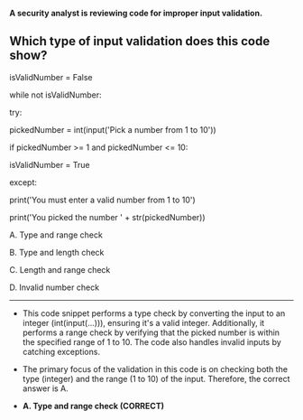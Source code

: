 **A security analyst is reviewing code for improper input validation.**
 
## Which type of input validation does this code show?
 
isValidNumber = False 

while not isValidNumber:
 
  try: 

pickedNumber = int(input('Pick a number from 1 to 10')) 

if pickedNumber >= 1 and pickedNumber <= 10: 

  isValidNumber = True 
 
except: 

  print('You must enter a valid number from 1 to 10') 

  print('You picked the number ' + str(pickedNumber)) 

 
A. Type and range check

B. Type and length check

C. Length and range check

D. Invalid number check

---

- This code snippet performs a type check by converting the input to an integer (int(input(...))), ensuring it's a valid integer. Additionally, it performs a range check by verifying that the picked number is within the specified range of 1 to 10. The code also handles invalid inputs by catching exceptions.

- The primary focus of the validation in this code is on checking both the type (integer) and the range (1 to 10) of the input. Therefore, the correct answer is A.

- **A. Type and range check (CORRECT)**
